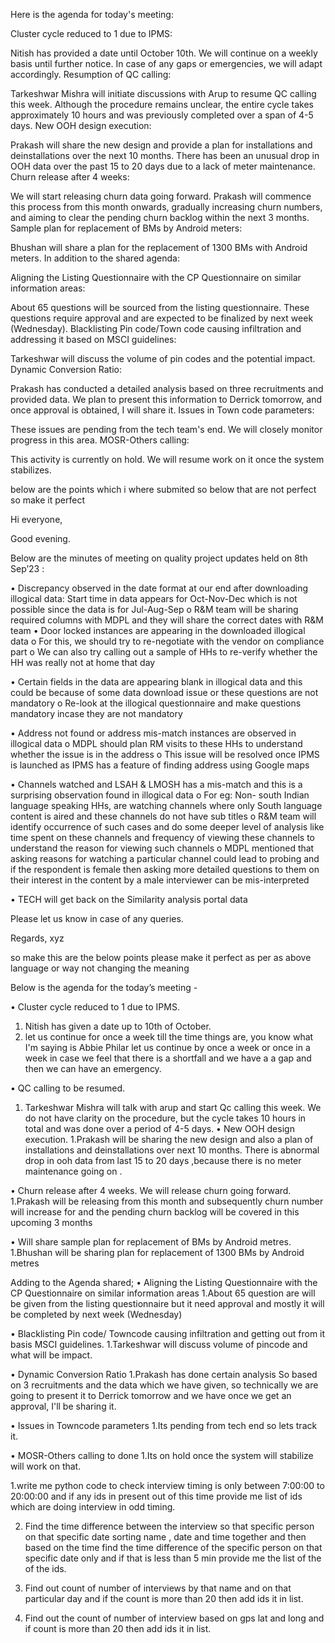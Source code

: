 
Here is the agenda for today's meeting:

Cluster cycle reduced to 1 due to IPMS:

Nitish has provided a date until October 10th. We will continue on a weekly basis until further notice. In case of any gaps or emergencies, we will adapt accordingly.
Resumption of QC calling:

Tarkeshwar Mishra will initiate discussions with Arup to resume QC calling this week. Although the procedure remains unclear, the entire cycle takes approximately 10 hours and was previously completed over a span of 4-5 days.
New OOH design execution:

Prakash will share the new design and provide a plan for installations and deinstallations over the next 10 months. There has been an unusual drop in OOH data over the past 15 to 20 days due to a lack of meter maintenance.
Churn release after 4 weeks:

We will start releasing churn data going forward. Prakash will commence this process from this month onwards, gradually increasing churn numbers, and aiming to clear the pending churn backlog within the next 3 months.
Sample plan for replacement of BMs by Android meters:

Bhushan will share a plan for the replacement of 1300 BMs with Android meters.
In addition to the shared agenda:

Aligning the Listing Questionnaire with the CP Questionnaire on similar information areas:

About 65 questions will be sourced from the listing questionnaire. These questions require approval and are expected to be finalized by next week (Wednesday).
Blacklisting Pin code/Town code causing infiltration and addressing it based on MSCI guidelines:

Tarkeshwar will discuss the volume of pin codes and the potential impact.
Dynamic Conversion Ratio:

Prakash has conducted a detailed analysis based on three recruitments and provided data. We plan to present this information to Derrick tomorrow, and once approval is obtained, I will share it.
Issues in Town code parameters:

These issues are pending from the tech team's end. We will closely monitor progress in this area.
MOSR-Others calling:

This activity is currently on hold. We will resume work on it once the system stabilizes.







below are the points which i where submited so below that are not perfect so make it perfect 


Hi everyone,

Good evening.

Below are the minutes of meeting on quality project updates held on 8th Sep’23  :

•	Discrepancy observed in the date format at our end after downloading illogical data: Start time in data appears for Oct-Nov-Dec which is not possible since the data is for Jul-Aug-Sep
o	R&M team will be sharing required columns with MDPL and they will share the correct dates with R&M team
•	Door locked instances are appearing in the downloaded illogical data 
o	For this, we should try to re-negotiate with the vendor on compliance part
o	We can also try calling out a sample of HHs to re-verify whether the HH was really not at home that day

•	Certain fields in the data are appearing blank in illogical data and this could be because of some data download issue or these questions are not mandatory
o	Re-look at the illogical questionnaire and make questions mandatory incase they are not mandatory

•	Address not found or address mis-match instances are observed in illogical data
o	MDPL should plan RM visits to these HHs to understand whether the issue is in the address
o	This issue will be resolved once IPMS is launched as IPMS has a feature of finding address using Google maps

•	Channels watched and LSAH & LMOSH has a mis-match and this is a surprising observation found in illogical data
o	For eg: Non- south Indian language speaking HHs, are watching channels where only South language content is aired and these channels do not have sub titles
o	R&M team will identify occurrence of such cases and do some deeper level of analysis like time spent on these channels and frequency of viewing these channels to understand the reason for viewing such channels
o	MDPL mentioned that asking reasons for watching a particular channel could lead to probing and if the respondent is female then asking more detailed questions to them on their interest in the content by a male interviewer can be mis-interpreted

•	TECH will get back on the Similarity analysis portal data

Please let us know in case of any queries.

Regards,
xyz

so make this are the below points please make it perfect as per as above language or way not changing the meaning


Below is the agenda for the today’s meeting -

•	Cluster cycle reduced to 1 due to IPMS.
1.	Nitish has given a date up to 10th of October.
2.	let us continue for once a week till the time things are, you know what I'm saying is Abbie Philar let us continue by once a week or once in a week in case we feel that there is a shortfall and we have a a gap and then we can have an emergency.





•	QC calling to be resumed.
1.	Tarkeshwar Mishra will talk with arup and start Qc calling this week. We do not have clarity on the procedure, but the cycle takes 10 hours in total and was done over a period of 4-5 days.
•	New OOH design execution.
1.Prakash will be sharing the new design and also a plan of installations and deinstallations over next 10 months.
There is abnormal drop in ooh data from last  15 to 20 days ,because there is no meter maintenance going on .


•	Churn release after 4 weeks. We will release churn going forward.
1.Prakash will be releasing from this month and subsequently churn number will increase for and the pending churn backlog will be covered in this upcoming 3 months





•	Will share sample plan for replacement of BMs by Android metres.
1.Bhushan will be sharing plan for replacement of 1300 BMs by Android metres 





Adding to the Agenda shared;
•	Aligning the Listing Questionnaire with the CP Questionnaire on similar information areas
1.About 65 question are will be given from the listing questionnaire but it need approval and mostly it will be completed by next week (Wednesday)




•	Blacklisting Pin code/ Towncode causing infiltration and getting out from it basis MSCI guidelines.
1.Tarkeshwar will discuss volume of pincode and what will be impact.





•	Dynamic Conversion Ratio
1.Prakash has  done certain analysis So based on 3 recruitments and the data which we have given, so technically we are going to present it to Derrick tomorrow and we have once we get an approval, I'll be sharing it.

•	Issues in Towncode parameters
1.Its pending from tech end so lets track it.




•	MOSR-Others calling to  done
1.Its on hold once the system will stabilize will work on that.










































































1.write me python code to check interview timing is only between 7:00:00 to 20:00:00 and if any ids in present out of this time  provide me list of ids which are doing interview in odd timing.

2. Find the time difference between the interview so that specific person on that specific date sorting name , date and time together and then based on the time find the time difference of the specific person on that specific date only and if that is less than 5 min provide me the list of the of the ids.

3. Find out count of number of interviews by that name and on that particular day and if the count is more than 20 then add ids it in list.

4. Find out the count of number of interview based on gps lat and long and if count is more than 20 then add ids it in list.
